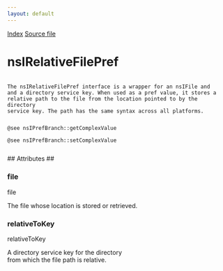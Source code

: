 ```yaml
---
layout: default
---
```

<div id='links'><a href="../index.html">Index</a>
<a href="http://dxr.mozilla.org/mozilla-central/source/modules/libpref/nsIRelativeFilePref.idl">Source file</a>
</div>

# nsIRelativeFilePref #
<code>  
The nsIRelativeFilePref interface is a wrapper for an nsIFile and  
and a directory service key. When used as a pref value, it stores a  
relative path to the file from the location pointed to by the directory  
service key. The path has the same syntax across all platforms.  
  
@see nsIPrefBranch::getComplexValue  
@see nsIPrefBranch::setComplexValue  
  
  
</code>
## Attributes ##

### file ###
  
file  
  
The file whose location is stored or retrieved.  
  

### relativeToKey ###
  
relativeToKey  
  
A directory service key for the directory  
from which the file path is relative.  
  
